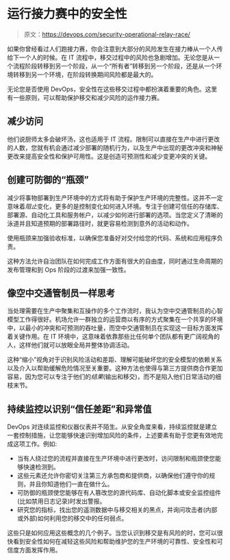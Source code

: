 # 运行接力赛中的安全性

> 原文：<https://devops.com/security-operational-relay-race/>

如果你曾经看过人们跑接力赛，你会注意到大部分的风险发生在接力棒从一个人传给下一个人的时候。在 IT 流程中，移交过程中的风险也急剧增加。无论您是从一个流程阶段转移到另一个阶段，从一个“所有者”转移到另一个阶段，还是从一个环境转移到另一个环境，在阶段转换期间风险都是最大的。

无论您是否使用 DevOps，安全性在这些移交过程中都扮演着重要的角色。这里有一些原则，可以帮助保护移交和减少风险的运作接力赛。

## 减少访问

他们说厨师太多会破坏汤，这也适用于 IT 流程。限制可以直接在生产中进行更改的人数，您就有机会通过减少部署的随机行为，以及生产中出现的更改冲突和神秘更改来提高安全性和保护可用性。这是创造可预测性和减少变更冲突的关键。

## 创建可防御的“瓶颈”

减少将事物部署到生产环境中的方式将有助于保护生产环境的完整性。这并不一定意味着*阻止*变化，更多的是控制变化如何进入环境。专注于创建可信任的存储库、部署源、自动化工具和服务帐户，以减少如何进行部署的选项。当您定义了清晰的泳道并且知道预期的部署路径时，就更容易检测到意外的活动和动作。

使用瓶颈来加强验收标准，以确保您准备好对交付给您的代码、系统和应用程序负责。

这种方法允许自治团队在如何完成工作方面有很大的自由度，同时通过生命周期的发布管理和到 Ops 阶段的过渡来加强一致性。

## 像空中交通管制员一样思考

当处理需要在生产中聚集和互操作的多个工作流时，我认为空中交通管制员的心智模型工作得很好。机场允许一群独立的运营商以有序的方式聚集在一个共享的环境中，以最小的冲突和可预测的吞吐量，而空中交通管制员在实现这一目标方面发挥着关键作用。在 IT 环境中，这意味着依靠那些比任何单个团队都有更广阔视角的人，这样他们就可以放眼全局并整体协调活动。

这种“缩小”视角对于识别风险活动和差距、理解可能破坏您的安全模型的依赖关系以及介入以帮助缓解危险情况至关重要。这种方法也使得与第三方提供商合作更加容易，因为您可以专注于他们的*结果*(输出和移交)，而不是陷入他们日常活动的细枝末节。

## 持续监控以识别“信任差距”和异常值

DevOps 对连续监控和仪器仪表并不陌生。从安全角度来看，持续监控就是建立一套控制措施，让您能够快速识别增加风险的条件，上述要素有助于您更有效地完成这项工作。例如:

*   当有人绕过您的流程并直接在生产环境中进行更改时，访问限制和瓶颈使您能够快速检测到。
*   这些元素还允许你密切关注第三方承包商和提供商，以确保他们遵守你的规则，并且你知道他们一直在做什么。
*   可防御的瓶颈使您能够在有人篡改您的源代码库、自动化脚本或安全监控组件(比如禁用日志记录)时发出警报。
*   研究您的指标，找出您的遥测数据中与移交相关的黑点，并询问攻击者(内部或外部)如何利用您的移交中的任何弱点。

这些只是如何应用这些概念的几个例子。当您认识到移交是有风险的时，您可以很快看到安全性如何在减轻这些风险和帮助维护您的生产环境的可靠性、安全性和可信度方面发挥作用。